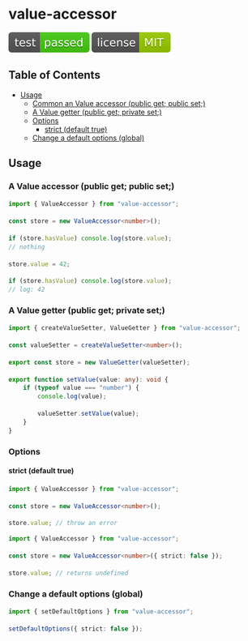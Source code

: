 # value-accessor

![test: passed](https://raw.githubusercontent.com/PavelDymkov/value-accessor/main/badges/test.svg)
![license: MIT](https://raw.githubusercontent.com/PavelDymkov/value-accessor/main/badges/license.svg)

## Table of Contents

<!-- toc -->

-   [Usage](#usage)
    -   [Common an Value accessor (public get; public set;)](#common-an-value-accessor-public-get-public-set)
    -   [A Value getter (public get; private set;)](#a-value-getter-public-get-private-set)
    -   [Options](#options)
        -   [strict (default true)](#strict-default-true)
    -   [Change a default options (global)](#change-a-default-options-global)

<!-- tocstop -->

## Usage

### A Value accessor (public get; public set;)

```ts
import { ValueAccessor } from "value-accessor";

const store = new ValueAccessor<number>();

if (store.hasValue) console.log(store.value);
// nothing

store.value = 42;

if (store.hasValue) console.log(store.value);
// log: 42
```

### A Value getter (public get; private set;)

```ts
import { createValueSetter, ValueGetter } from "value-accessor";

const valueSetter = createValueSetter<number>();

export const store = new ValueGetter(valueSetter);

export function setValue(value: any): void {
    if (typeof value === "number") {
        console.log(value);

        valueSetter.setValue(value);
    }
}
```

### Options

#### strict (default true)

```ts
import { ValueAccessor } from "value-accessor";

const store = new ValueAccessor<number>();

store.value; // throw an error
```

```ts
import { ValueAccessor } from "value-accessor";

const store = new ValueAccessor<number>({ strict: false });

store.value; // returns undefined
```

### Change a default options (global)

```ts
import { setDefaultOptions } from "value-accessor";

setDefaultOptions({ strict: false });
```
